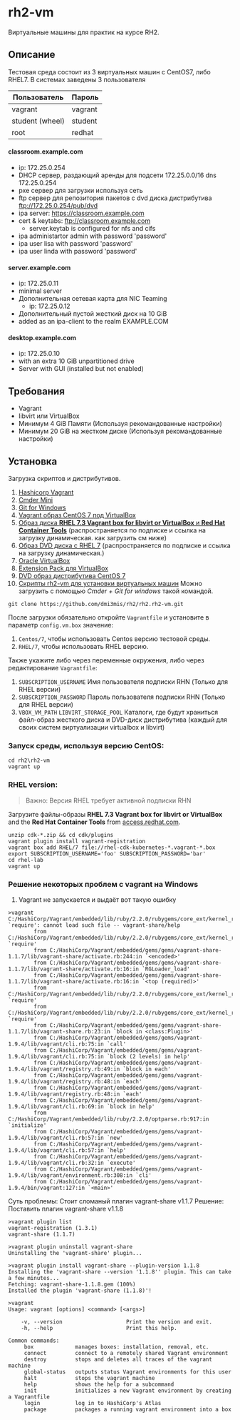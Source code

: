 # rh2-vm
Виртуальные машины для практик на курсе RH2.

## Описание 
Тестовая среда состоит из 3 виртуальных машин с CentOS7, либо RHEL7.
В системах заведены 3 пользователя

Пользователь    | Пароль
----------------|--------
vagrant         | vagrant
student (wheel) | student
root            | redhat

#### classroom.example.com
* ip: 172.25.0.254
* DHCP сервер, раздающий аренды для подсети 172.25.0.0/16 dns 172.25.0.254
* pxe сервер для загрузки используя сеть
* ftp сервер для репозитория пакетов с dvd диска дистрибутива ftp://172.25.0.254/pub/dvd
* ipa server: https://classroom.example.com
* cert & keytabs: ftp://classroom.example.com
    - server.keytab is configured for nfs and cifs
* ipa administartor admin with password 'password'
* ipa user lisa with password 'password'
* ipa user linda with password 'password'


#### server.example.com
* ip: 172.25.0.11
* minimal server
* Дополнительная сетевая карта для NIC Teaming
    - ip: 172.25.0.12
* Дополнительный пустой жесткий диск на 10 GiB
* added as an ipa-client to the realm EXAMPLE.COM

#### desktop.example.com
* ip: 172.25.0.10
* with an extra 10 GiB unpartitioned drive
* Server with GUI (installed but not enabled)

## Требования
* Vagrant
* libvirt или VirtualBox
* Минимум 4 GiB Памяти (Используя рекомандованные настройки)
*  Минимум 20 GiB на жестком диске (Используя рекомандованные настройки)

## Установка
Загрузка скриптов и дистрибутивов.

1. [Hashicorp Vagrant](https://releases.hashicorp.com/vagrant/2.0.0/vagrant_2.0.0_x86_64.msi)
2. [Cmder Mini](https://github.com/cmderdev/cmder/releases/download/v1.3.2/cmder.zip)
3. [Git for Windows](https://github.com/git-for-windows/git/releases/download/v2.14.1.windows.1/Git-2.14.1-64-bit.exe)
3. [Vagrant образ CentOS 7 под VirtualBox ](https://vagrantcloud.com/centos/boxes/7/versions/1708.01/providers/virtualbox.box)
4. [Образ диска **RHEL 7.3 Vagrant box for libvirt or VirtualBox** и **Red Hat Container Tools**](https://access.redhat.com/downloads/content/293/ver=2.4/rhel---7/2.4.0/x86_64/product-software) (распространяется по подписке и ссылка на загрузку динамическая. как загрузить см ниже)
4. [Образ DVD диска с RHEL 7](https://access.redhat.com/downloads/content/69/ver=/rhel---7/7.4/x86_64/product-software) (распространяется по подписке и ссылка на загрузку динамическая.)
5. [Oracle VirtualBox](http://download.virtualbox.org/virtualbox/5.1.26/VirtualBox-5.1.26-117224-Win.exe)
6. [Extension Pack для VirtualBox](http://download.virtualbox.org/virtualbox/5.1.26/Oracle_VM_VirtualBox_Extension_Pack-5.1.26-117224.vbox-extpack)
7. [DVD образ дистрибутива CentOS 7](ftp://mirror.yandex.ru/centos/7.4.1708/isos/x86_64/CentOS-7-x86_64-DVD-1708.iso)
8. [Скрипты rh2-vm для установки виртуальных машин](https://github.com/dmi3mis/rh2/rh2)
Можно загрузить с помощью *Cmder + Git for windows* такой командой.

``git clone https://github.com/dmi3mis/rh2/rh2.rh2-vm.git``

После загрузки обязательно откройте `Vagrantfile` и установите в параметр `config.vm.box` значение:
1. `Centos/7`, чтобы использовать Centos версию тестовой среды.
2. `RHEL/7`, чтобы использовать RHEL версию.

Также укажите либо через переменные окружения, либо через редактирование `Vagrantfile`:
1. `SUBSCRIPTION_USERNAME` Имя пользователя подписки RHN (Только для RHEL версии)
2. `SUBSCRIPTION_PASSWORD` Пароль пользователя подписки RHN (Только для RHEL версии)
4. `VBOX_VM_PATH` `LIBVIRT_STORAGE_POOL` Каталоги, где будут храниться файл-образ жесткого диска и DVD-диск дистрибутива (каждый для своих систем виртуализации virtualbox и libvirt)


### Запуск среды, используя версию CentOS:

```
cd rh2\rh2-vm
vagrant up
```

### RHEL version:
> Важно: Версия RHEL требует активной подписки RHN

Загрузите файлы-образы **RHEL 7.3 Vagrant box for libvirt or VirtualBox** and the **Red Hat Container Tools** from [access.redhat.com][2].
```
unzip cdk-*.zip && cd cdk/plugins
vagrant plugin install vagrant-registration
vagrant box add RHEL/7 file://rhel-cdk-kubernetes-*.vagrant-*.box
export SUBSCRIPTION_USERNAME='foo' SUBSCRIPTION_PASSWORD='bar'
cd rhel-lab
vagrant up
```
### Решение некоторых проблем с vagrant на Windows 
1. Vagrant не запускается и выдаёт вот такую ошибку
```
>vagrant
C:/HashiCorp/Vagrant/embedded/lib/ruby/2.2.0/rubygems/core_ext/kernel_require.rb:54:in `require': cannot load such file -- vagrant-share/help
        from C:/HashiCorp/Vagrant/embedded/lib/ruby/2.2.0/rubygems/core_ext/kernel_require.rb:54:in `require'
        from C:/HashiCorp/Vagrant/embedded/gems/gems/vagrant-share-1.1.7/lib/vagrant-share/activate.rb:244:in `<encoded>'
        from C:/HashiCorp/Vagrant/embedded/gems/gems/vagrant-share-1.1.7/lib/vagrant-share/activate.rb:16:in `RGLoader_load'
        from C:/HashiCorp/Vagrant/embedded/gems/gems/vagrant-share-1.1.7/lib/vagrant-share/activate.rb:16:in `<top (required)>'
        from C:/HashiCorp/Vagrant/embedded/lib/ruby/2.2.0/rubygems/core_ext/kernel_require.rb:54:in `require'
        from C:/HashiCorp/Vagrant/embedded/lib/ruby/2.2.0/rubygems/core_ext/kernel_require.rb:54:in `require'
        from C:/HashiCorp/Vagrant/embedded/gems/gems/vagrant-share-1.1.7/lib/vagrant-share.rb:23:in `block in <class:Plugin>'
        from C:/HashiCorp/Vagrant/embedded/gems/gems/vagrant-1.9.4/lib/vagrant/cli.rb:75:in `call'
        from C:/HashiCorp/Vagrant/embedded/gems/gems/vagrant-1.9.4/lib/vagrant/cli.rb:75:in `block (2 levels) in help'
        from C:/HashiCorp/Vagrant/embedded/gems/gems/vagrant-1.9.4/lib/vagrant/registry.rb:49:in `block in each'
        from C:/HashiCorp/Vagrant/embedded/gems/gems/vagrant-1.9.4/lib/vagrant/registry.rb:48:in `each'
        from C:/HashiCorp/Vagrant/embedded/gems/gems/vagrant-1.9.4/lib/vagrant/registry.rb:48:in `each'
        from C:/HashiCorp/Vagrant/embedded/gems/gems/vagrant-1.9.4/lib/vagrant/cli.rb:69:in `block in help'
        from C:/HashiCorp/Vagrant/embedded/lib/ruby/2.2.0/optparse.rb:917:in `initialize'
        from C:/HashiCorp/Vagrant/embedded/gems/gems/vagrant-1.9.4/lib/vagrant/cli.rb:57:in `new'
        from C:/HashiCorp/Vagrant/embedded/gems/gems/vagrant-1.9.4/lib/vagrant/cli.rb:57:in `help'
        from C:/HashiCorp/Vagrant/embedded/gems/gems/vagrant-1.9.4/lib/vagrant/cli.rb:32:in `execute'
        from C:/HashiCorp/Vagrant/embedded/gems/gems/vagrant-1.9.4/lib/vagrant/environment.rb:308:in `cli'
        from C:/HashiCorp/Vagrant/embedded/gems/gems/vagrant-1.9.4/bin/vagrant:127:in `<main>'
```
Суть проблемы: Стоит сломаный плагин  vagrant-share v1.1.7
Решение: Поставить плагин vagrant-share v1.1.8
```
>vagrant plugin list
vagrant-registration (1.3.1)
vagrant-share (1.1.7)

>vagrant plugin uninstall vagrant-share
Uninstalling the 'vagrant-share' plugin...

>vagrant plugin install vagrant-share --plugin-version 1.1.8
Installing the 'vagrant-share --version '1.1.8'' plugin. This can take a few minutes...
Fetching: vagrant-share-1.1.8.gem (100%)
Installed the plugin 'vagrant-share (1.1.8)'!

>vagrant
Usage: vagrant [options] <command> [<args>]

    -v, --version                    Print the version and exit.
    -h, --help                       Print this help.

Common commands:
     box             manages boxes: installation, removal, etc.
     connect         connect to a remotely shared Vagrant environment
     destroy         stops and deletes all traces of the vagrant machine
     global-status   outputs status Vagrant environments for this user
     halt            stops the vagrant machine
     help            shows the help for a subcommand
     init            initializes a new Vagrant environment by creating a Vagrantfile
     login           log in to HashiCorp's Atlas
     package         packages a running vagrant environment into a box
```

[1]: http://www.sandervanvugt.com/books/ "Red Hat RHCE/RHCSA 7 Cert Guide"
[2]: https://access.redhat.com/downloads/content/293/ver=2.4/rhel---7/2.4.0/x86_64/product-software "access.redhat.com"
